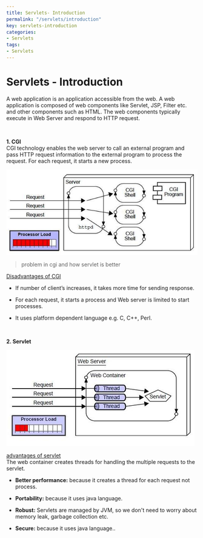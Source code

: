 ```yaml
---
title: Servlets- Introduction
permalink: "/servlets/introduction"
key: servlets-introduction
categories:
- Servlets
tags:
- Servlets
---
```


Servlets - Introduction
=========================

A web application is an application accessible from the web. A web application
is composed of web components like Servlet, JSP, Filter etc. and other
components such as HTML. The web components typically execute in Web Server and
respond to HTTP request.

<br>

**1. CGI**  
CGI technology enables the web server to call an external program and pass HTTP
request information to the external program to process the request. For each
request, it starts a new process.

![](media/0b150f2b39e4d5cf64c8ba32228dc2c2.jpg)

>   problem in cgi and how servlet is better

<u>Disadvantages of CGI</u>

-   If number of client’s increases, it takes more time for sending response.

-   For each request, it starts a process and Web server is limited to start
    processes.

-   It uses platform dependent language e.g. C, C++, Perl.

<br>

**2. Servlet**

![](media/345f51934dace2240ca8fc17ebae502a.jpg)

<u>advantages of servlet</u>  
The web container creates threads for handling the multiple requests to the
servlet.

-   **Better performance:** because it creates a thread for each request not
    process.

-   **Portability:** because it uses java language.

-   **Robust:** Servlets are managed by JVM, so we don't need to worry about
    memory leak, garbage collection etc.

-   **Secure:** because it uses java language..
